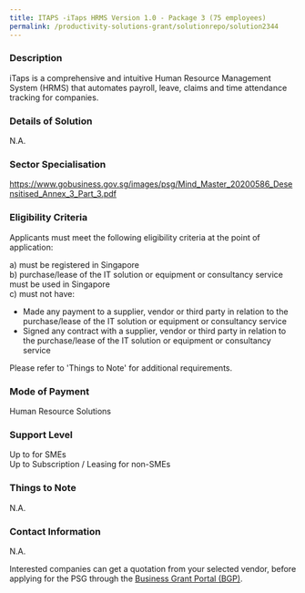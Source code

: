 ```yaml
---
title: ITAPS -iTaps HRMS Version 1.0 - Package 3 (75 employees)					
permalink: /productivity-solutions-grant/solutionrepo/solution2344
---
```


### Description

iTaps is a comprehensive and intuitive Human Resource Management System (HRMS) that automates payroll, leave, claims and time attendance tracking for companies.

### Details of Solution

N.A.

### Sector Specialisation

https://www.gobusiness.gov.sg/images/psg/Mind_Master_20200586_Desensitised_Annex_3_Part_3.pdf

### Eligibility Criteria

Applicants must meet the following eligibility criteria at the point of application:

a) must be registered in Singapore <br>
b) purchase/lease of the IT solution or equipment or consultancy service must be used in Singapore <br>
c) must not have:
- Made any payment to a supplier, vendor or third party in relation to the purchase/lease of the IT solution or equipment or consultancy service
- Signed any contract with a supplier, vendor or third party in relation to the purchase/lease of the IT solution or equipment or consultancy service

Please refer to 'Things to Note' for additional requirements.

### Mode of Payment
Human Resource Solutions

### Support Level
Up to  for SMEs <br>
Up to Subscription / Leasing for non-SMEs

### Things to Note
N.A.

### Contact Information
N.A.

Interested companies can get a quotation from your selected vendor, before applying for the PSG through the <a target='_blank' rel='noopener' href='https://www.businessgrants.gov.sg/'>Business Grant Portal (BGP)</a>.
